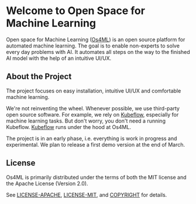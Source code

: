 # Welcome to Open Space for Machine Learning
Open space for Machine Learning ([Os4ML][]) is an open source platform for 
automated machine learning. The goal is to enable non-experts to solve 
every day problems with AI. It automates all steps on the way to the 
finished AI model with the help of an intuitive UI/UX.

## About the Project
The project focuses on easy installation, intuitive UI/UX and comfortable 
machine learning.

We're not reinventing the wheel. Whenever possible, we use third-party open 
source software. For example, we rely on [Kubeflow][], especially for machine 
learning tasks. But don't worry, you don't need a running Kubeflow. 
[Kubeflow][] runs under the hood at Os4ML.

The project is in an early phase, i.e. everything is work in progress and 
experimental. We plan to release a first demo version at the end of March.

## License
Os4ML is primarily distributed under the terms of both the MIT license
and the Apache License (Version 2.0).

See [LICENSE-APACHE](https://github.com/WOGRA-AG/Os4ML/blob/main/LICENSE-APACHE),
[LICENSE-MIT](https://github.com/WOGRA-AG/Os4ML/blob/main/LICENSE-MIT), 
and [COPYRIGHT](https://github.com/WOGRA-AG/Os4ML/blob/main/COPYRIGHT) for details.

[Kubernetes]: https://kubernetes.io/
[Kubeflow]: https://www.kubeflow.org/
[Os4ML]: https://github.com/WOGRA-AG/Os4ML